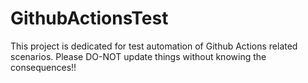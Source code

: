 # GithubActionsTest

This project is dedicated for test automation of Github Actions related scenarios. Please DO-NOT update things without knowing the consequences!!

